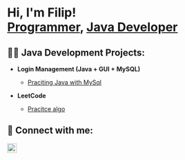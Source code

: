 <h1>Hi, I'm Filip! <br/><a href="https://github.com/TraperRoku">Programmer</a>, <a href="https://www.linkedin.com/in/filip-ka%C5%BAmierczak-3b20172b5/">Java Developer</a></h1>

<h2>👨‍💻 Java Development Projects:</h2>

- <b>Login Management (Java + GUI + MySQL)</b>
  - [Praciting Java with MySql](https://github.com/TraperRoku/JavaGUI/tree/main)

- <b>LeetCode</b>
  - [Pracitce algo](https://github.com/TraperRoku/LeetCode)

<h2> 🤳 Connect with me:</h2>

[<img align="left" alt="JoshMadakor | LinkedIn" width="22px" src="https://cdn.jsdelivr.net/npm/simple-icons@v3/icons/linkedin.svg" />][linkedin]

[linkedin]: https://www.linkedin.com/in/filip-ka%C5%BAmierczak-3b20172b5/


